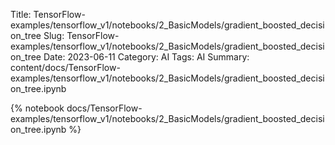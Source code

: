 Title: TensorFlow-examples/tensorflow_v1/notebooks/2_BasicModels/gradient_boosted_decision_tree
Slug: TensorFlow-examples/tensorflow_v1/notebooks/2_BasicModels/gradient_boosted_decision_tree
Date: 2023-06-11
Category: AI
Tags: AI
Summary: content/docs/TensorFlow-examples/tensorflow_v1/notebooks/2_BasicModels/gradient_boosted_decision_tree.ipynb

{% notebook docs/TensorFlow-examples/tensorflow_v1/notebooks/2_BasicModels/gradient_boosted_decision_tree.ipynb %}